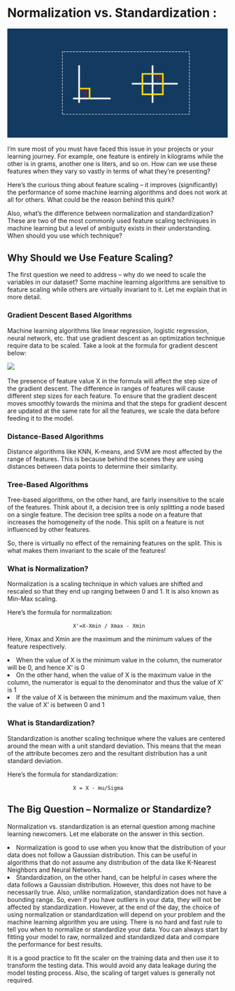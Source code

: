 # Normalization vs. Standardization : 

![](Feature-image-Normalization.png)

I’m sure most of you must have faced this issue in your projects or your learning journey. For example, one feature is entirely in kilograms while the other is in grams, another one is liters, and so on. How can we use these features when they vary so vastly in terms of what they’re presenting?

Here’s the curious thing about feature scaling – it improves (significantly) the performance of some machine learning algorithms and does not work at all for others. What could be the reason behind this quirk?

Also, what’s the difference between normalization and standardization? These are two of the most commonly used feature scaling techniques in machine learning but a level of ambiguity exists in their understanding. When should you use which technique?

## Why Should we Use Feature Scaling?

The first question we need to address – why do we need to scale the variables in our dataset? Some machine learning algorithms are sensitive to feature scaling while others are virtually invariant to it. Let me explain that in more detail.


### Gradient Descent Based Algorithms
Machine learning algorithms like linear regression, logistic regression, neural network, etc. that use gradient descent as an optimization technique require data to be scaled. Take a look at the formula for gradient descent below:

![](gd.png)

The presence of feature value X in the formula will affect the step size of the gradient descent. The difference in ranges of features will cause different step sizes for each feature. To ensure that the gradient descent moves smoothly towards the minima and that the steps for gradient descent are updated at the same rate for all the features, we scale the data before feeding it to the model.

### Distance-Based Algorithms

Distance algorithms like KNN, K-means, and SVM are most affected by the range of features. This is because behind the scenes they are using distances between data points to determine their similarity.

### Tree-Based Algorithms

Tree-based algorithms, on the other hand, are fairly insensitive to the scale of the features. Think about it, a decision tree is only splitting a node based on a single feature. The decision tree splits a node on a feature that increases the homogeneity of the node. This split on a feature is not influenced by other features.

So, there is virtually no effect of the remaining features on the split. This is what makes them invariant to the scale of the features!

### What is Normalization?
Normalization is a scaling technique in which values are shifted and rescaled so that they end up ranging between 0 and 1. It is also known as Min-Max scaling.

Here’s the formula for normalization:

                         X'=X-Xmin / Xmax - Xmin 

Here, Xmax and Xmin are the maximum and the minimum values of the feature respectively.

<li> When the value of X is the minimum value in the column, the numerator will be 0, and hence X’ is 0
<li>On the other hand, when the value of X is the maximum value in the column, the numerator is equal to the denominator and thus the value of X’ is 1
<li>If the value of X is between the minimum and the maximum value, then the value of X’ is between 0 and 1</li>
 

### What is Standardization?

Standardization is another scaling technique where the values are centered around the mean with a unit standard deviation. This means that the mean of the attribute becomes zero and the resultant distribution has a unit standard deviation.

Here’s the formula for standardization:
 
                         X = X - mu/Sigma
                         
## The Big Question – Normalize or Standardize?

Normalization vs. standardization is an eternal question among machine learning newcomers. Let me elaborate on the answer in this section.

<li>Normalization is good to use when you know that the distribution of your data does not follow a Gaussian distribution. This can be useful in algorithms that do not assume any distribution of the data like K-Nearest Neighbors and Neural Networks.</li>

<li> Standardization, on the other hand, can be helpful in cases where the data follows a Gaussian distribution. However, this does not have to be necessarily true. Also, unlike normalization, standardization does not have a bounding range. So, even if you have outliers in your data, they will not be affected by standardization.
However, at the end of the day, the choice of using normalization or standardization will depend on your problem and the machine learning algorithm you are using. There is no hard and fast rule to tell you when to normalize or standardize your data. You can always start by fitting your model to raw, normalized and standardized data and compare the performance for best results.


 It is a good practice to fit the scaler on the training data and then use it to transform the testing data. This would avoid any data leakage during the model testing process. Also, the scaling of target values is generally not required.                        

 

